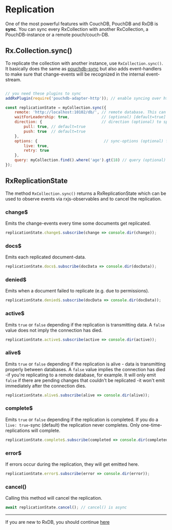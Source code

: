# Replication

One of the most powerful features with CouchDB, PouchDB and RxDB is **sync**.
You can sync every RxCollection with another RxCollection, a PouchDB-instance or a remote pouch/couch-DB.


## Rx.Collection.sync()
To replicate the collection with another instance, use `RxCollection.sync()`.
It basically does the same as [pouchdb-sync](https://pouchdb.com/guides/replication.html) but also adds event-handlers to make sure that change-events will be recognized in the internal event-stream.

```js

// you need these plugins to sync
addRxPlugin(require('pouchdb-adapter-http')); // enable syncing over http (remote database)

const replicationState = myCollection.sync({
    remote: 'http://localhost:10102/db/', // remote database. This can be the serverURL, another RxCollection or a PouchDB-instance
    waitForLeadership: true,              // (optional) [default=true] to save performance, the sync starts on leader-instance only
    direction: {                          // direction (optional) to specify sync-directions
        pull: true, // default=true
        push: true  // default=true
    },
    options: {                             // sync-options (optional) from https://pouchdb.com/api.html#replication
        live: true,
        retry: true
    },
    query: myCollection.find().where('age').gt(18) // query (optional) only documents that match that query will be synchronised
});
```

## RxReplicationState
The method `RxCollection.sync()` returns a RxReplicationState which can be used to observe events via rxjs-observables and to cancel the replication.

### change$
Emits the change-events every time some documents get replicated.

```js
replicationState.change$.subscribe(change => console.dir(change));
```

### docs$
Emits each replicated document-data.

```js
replicationState.docs$.subscribe(docData => console.dir(docData));
```

### denied$
Emits when a document failed to replicate (e.g. due to permissions).

```js
replicationState.denied$.subscribe(docData => console.dir(docData));
```

### active$
Emits `true` or `false` depending if the replication is transmitting data. A `false` value does not imply the connection has died.

```js
replicationState.active$.subscribe(active => console.dir(active));
```

### alive$
Emits `true` or `false` depending if the replication is alive - data is transmitting properly between databases. A `false` value implies the connection has died -if you're replicating to a remote database, for example. It will only emit `false` if there are pending changes that couldn't be replicated -it won't emit immediately after the connection dies.

```js
replicationState.alive$.subscribe(alive => console.dir(alive));
```

### complete$
Emits `true` or `false` depending if the replication is completed.
If you do a `live: true`-sync (default) the replication never completes.
Only one-time-replications will complete.

```js
replicationState.complete$.subscribe(completed => console.dir(completed));
```

### error$
If errors occur during the replication, they will get emitted here.

```js
replicationState.error$.subscribe(error => console.dir(error));
```

### cancel()
Calling this method will cancel the replication.
```js
await replicationState.cancel(); // cancel() is async
```

--------------------------------------------------------------------------------

If you are new to RxDB, you should continue [here](./replication-graphql.md)
